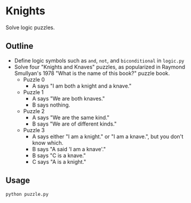 # Knights
Solve logic puzzles.

## Outline
- Define logic symbols such as `and`, `not`, and `biconditional` in `logic.py`
- Solve four "Knights and Knaves" puzzles, as popularized in Raymond Smullyan's 1978 "What is the name of this book?" puzzle book.
  - Puzzle 0
    - A says "I am both a knight and a knave."
  - Puzzle 1
    - A says "We are both knaves."
    - B says nothing.
  - Puzzle 2
    - A says "We are the same kind."
    - B says "We are of different kinds."
  - Puzzle 3
    - A says either "I am a knight." or "I am a knave.", but you don't know which.
    - B says "A said 'I am a knave'."
    - B says "C is a knave."
    - C says "A is a knight."

  
## Usage
`python puzzle.py`
